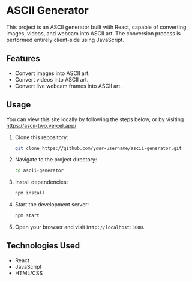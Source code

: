 # ASCII Generator

This project is an ASCII generator built with React, capable of converting images, videos, and webcam into ASCII art. The conversion process is performed entirely client-side using JavaScript.

## Features

- Convert images into ASCII art.
- Convert videos into ASCII art.
- Convert live webcam frames into ASCII art.

## Usage

You can view this site locally by following the steps below, or by visiting https://ascii-two.vercel.app/

1. Clone this repository:

    ```bash
    git clone https://github.com/your-username/ascii-generator.git
    ```

2. Navigate to the project directory:

    ```bash
    cd ascii-generator
    ```

3. Install dependencies:

    ```bash
    npm install
    ```

4. Start the development server:

    ```bash
    npm start
    ```

5. Open your browser and visit `http://localhost:3000`.

## Technologies Used

- React
- JavaScript
- HTML/CSS


